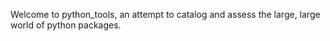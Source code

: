 Welcome to python_tools, an attempt to catalog and assess the large, large world of python packages.
